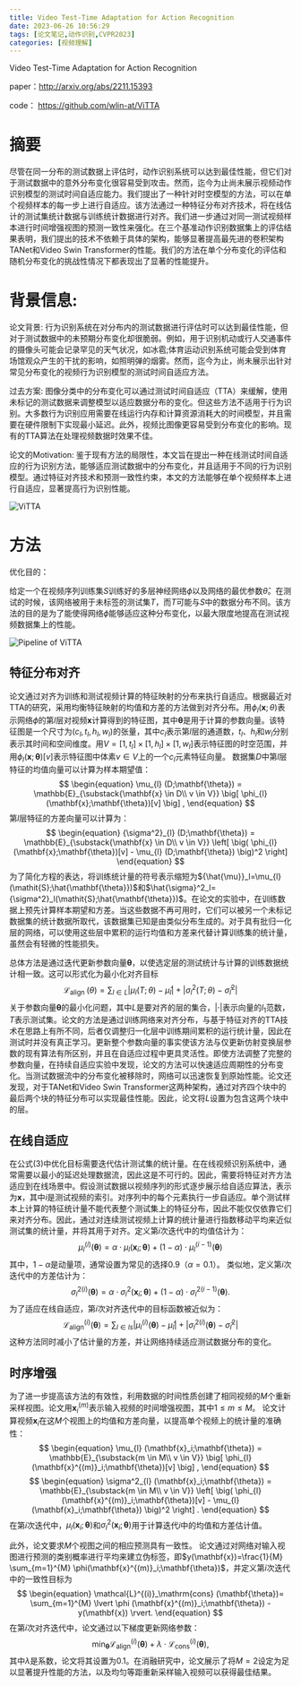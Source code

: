 ```yaml
---
title: Video Test-Time Adaptation for Action Recognition
date: 2023-06-26 10:56:29
tags: [论文笔记,动作识别,CVPR2023]
categories: [视频理解]
---
```


Video Test-Time Adaptation for Action Recognition

paper：http://arxiv.org/abs/2211.15393

code： https://github.com/wlin-at/ViTTA

# 摘要

尽管在同一分布的测试数据上评估时，动作识别系统可以达到最佳性能，但它们对于测试数据中的意外分布变化很容易受到攻击。然而，迄今为止尚未展示视频动作识别模型的测试时间自适应能力。我们提出了一种针对时空模型的方法，可以在单个视频样本的每一步上进行自适应。该方法通过一种特征分布对齐技术，将在线估计的测试集统计数据与训练统计数据进行对齐。我们进一步通过对同一测试视频样本进行时间增强视图的预测一致性来强化。在三个基准动作识别数据集上的评估结果表明，我们提出的技术不依赖于具体的架构，能够显著提高最先进的卷积架构TANet和Video Swin Transformer的性能。我们的方法在单个分布变化的评估和随机分布变化的挑战性情况下都表现出了显著的性能提升。

# 背景信息:

论文背景: 行为识别系统在对分布内的测试数据进行评估时可以达到最佳性能，但对于测试数据中的未预期分布变化却很脆弱。例如，用于识别机动或行人交通事件的摄像头可能会记录罕见的天气状况，如冰雹;体育运动识别系统可能会受到体育场馆观众产生的干扰的影响，如照明弹的烟雾。然而，迄今为止，尚未展示出针对常见分布变化的视频行为识别模型的测试时间自适应方法。

过去方案: 图像分类中的分布变化可以通过测试时间自适应（TTA）来缓解，使用未标记的测试数据来调整模型以适应数据分布的变化。但这些方法不适用于行为识别。大多数行为识别应用需要在线运行内存和计算资源消耗大的时间模型，并且需要在硬件限制下实现最小延迟。此外，视频比图像更容易受到分布变化的影响。现有的TTA算法在处理视频数据时效果不佳。

论文的Motivation: 鉴于现有方法的局限性，本文旨在提出一种在线测试时间自适应的行为识别方法，能够适应测试数据中的分布变化，并且适用于不同的行为识别模型。通过特征对齐技术和预测一致性约束，本文的方法能够在单个视频样本上进行自适应，显著提高行为识别性能。

![ViTTA](https://yic-123.oss-cn-guangzhou.aliyuncs.com//img/20230626114107.png)

# 方法

优化目的：

给定一个在视频序列训练集$S$训练好的多层神经网络$\phi$以及网络的最优参数$\hat{\theta}$。在测试的时候，该网络被用于未标签的测试集$T$，而$T$可能与$S$中的数据分布不同。该方法的目的是为了能使得网络$\phi$能够适应这种分布变化，以最大限度地提高在测试视频数据集上的性能。

![Pipeline of ViTTA](https://yic-123.oss-cn-guangzhou.aliyuncs.com//img/20230626211328.png)

## 特征分布对齐

论文通过对齐为训练和测试视频计算的特征映射的分布来执行自适应。根据最近对TTA的研究，采用均衡特征映射的均值和方差的方法做到对齐分布。用$\phi_{l}(\mathbf{x}; \theta)$表示网络$\phi$的第$l$层对视频$\mathbf{x}$计算得到的特征图，其中$\mathbf{\theta}$是用于计算的参数向量。该特征图是一个尺寸为$({c_l},t_l,h_l,w_l)$的张量，其中$c_l$表示第$l$层的通道数，$t_l$、$h_l$和$w_l$分别表示其时间和空间维度。用$V={[1,t_l]\times[1,h_l]\times[1,w_l]}$表示特征图的时空范围，并用$\phi_{l}(\mathbf{x};\mathbf{\theta})[v]$表示特征图中体素$v \in V$上的一个$c_l$元素特征向量。
数据集$D$中第$l$层特征的均值向量可以计算为样本期望值：
$$
\begin{equation}
    \mu_{l} (D;\mathbf{\theta}) = 
        \mathbb{E}_{\substack{\mathbf{x} \in D\\ v \in V}} 
            \big[ \phi_{l} (\mathbf{x};\mathbf{\theta})[v] \big] ,
\end{equation}
$$
第$l$层特征的方差向量可以计算为：
$$
\begin{equation}
    {\sigma^2}_{l} (D;\mathbf{\theta}) = 
        \mathbb{E}_{\substack{\mathbf{x} \in D\\ v \in V}} 
            \left[ \big( \phi_{l} (\mathbf{x};\mathbf{\theta})[v] - \mu_{l} (D;\mathbf{\theta}) \big)^2 \right] 
\end{equation}
$$
为了简化方程的表达，将训练统计量的符号表示缩短为${\hat{\mu}}_l=\mu_{l}(\mathit{S};\hat{\mathbf{\theta}})$和$\hat{\sigma}^2_l={\sigma^2}_l(\mathit{S};\hat{\mathbf{\theta}})$。在论文的实验中，在训练数据上预先计算样本期望和方差。当这些数据不再可用时，它们可以被另一个未标记数据集的统计数据所取代，该数据集已知是由类似分布生成的。对于具有批归一化层的网络，可以使用这些层中累积的运行均值和方差来代替计算训练集的统计量，虽然会有轻微的性能损失。

总体方法是通过迭代更新参数向量$\mathbf{\theta}$，以使选定层的测试统计与计算的训练数据统计相一致。这可以形式化为最小化对齐目标
$$
\begin{equation}
\mathcal{L}_{\text {align }}(\theta)=\sum_{l \in L}\left|\mu_{l}(T ; \theta)-\hat{\mu}_{l}\right|+\left|\sigma_{l}^{2}(T ; \theta)-\hat{\sigma}_{l}^{2}\right|
\end{equation}
$$
关于参数向量$\mathbf{\theta}$的最小化问题，其中$L$是要对齐的层的集合，$|\cdot|$表示向量的$l_1$范数，$\mathit{T}$表示测试集。论文的方法是通过训练网络来对齐分布，与基于特征对齐的TTA技术在思路上有所不同，后者仅调整归一化层中训练期间累积的运行统计量，因此在测试时并没有真正学习。更新整个参数向量的事实使该方法与仅更新仿射变换层参数的现有算法有所区别，并且在自适应过程中更具灵活性。即使方法调整了完整的参数向量，在持续自适应实验中发现，论文的方法可以快速适应周期性的分布变化。当测试数据流中的分布变化被移除时，网络可以迅速恢复到原始性能。论文还发现，对于TANet和Video Swin Transformer这两种架构，通过对齐四个块中的最后两个块的特征分布可以实现最佳性能。因此，论文将$L$设置为包含这两个块中的层。

## 在线自适应

在公式(3)中优化目标需要迭代估计测试集的统计量。在在线视频识别系统中，通常需要以最小的延迟处理数据流，因此这是不可行的。因此，需要将特征对齐方法适应到在线场景中。假设测试数据以视频序列的形式逐步展示给自适应算法，表示为$\mathbf{x}$，其中$i$是测试视频的索引。对序列中的每个元素执行一步自适应。单个测试样本上计算的特征统计量不能代表整个测试集上的特征分布，因此不能仅仅依靠它们来对齐分布。因此，通过对连续测试视频上计算的统计量进行指数移动平均来近似测试集的统计量，并将其用于对齐。定义第$i$次迭代中的均值估计为：
$$
\begin{equation} 
    {\mu_{l}}^{(i)}(\mathbf{\theta})=\alpha\cdot \mu_{l}(\mathbf{x}_i;\mathbf{\theta}) + (1-\alpha)\cdot {\mu_{l}}^{(i-1)}(\mathbf{\theta})
\end{equation}
$$
其中，$1-\alpha$是动量项，通常设置为常见的选择$0.9$（$\alpha=0.1$）。
类似地，定义第$i$次迭代中的方差估计为：
$$
\begin{equation} 
    {\sigma^2_{l}}^{(i)}(\mathbf{\theta})=\alpha\cdot \sigma^2_{l}(\mathbf{x}_i;\mathbf{\theta}) + (1-\alpha)\cdot {\sigma^2_{l}}^{(i-1)}(\mathbf{\theta}).
\end{equation}
$$
为了适应在线自适应，第$i$次对齐迭代中的目标函数被近似为：
$$
\begin{equation}
\mathcal{L}^{(i)}_\mathrm{align}(\mathbf{\theta})=\sum_{l \in ls} \lvert {\mu_{l}}^{(i)}(\mathbf{\theta}) - \hat{\mu}_l \rvert
                                                                 + \lvert  {\sigma^2_{l}}^{(i)}(\mathbf{\theta}) -  \hat{\sigma}^2_l \rvert
\end{equation}
$$
这种方法同时减小了估计量的方差，并让网络持续适应测试数据分布的变化。

## 时序增强

为了进一步提高该方法的有效性，利用数据的时间性质创建了相同视频的$M$个重新采样视图。论文用$\mathbf{x}^{(m)}_i$表示输入视频的时间增强视图，其中$1\le m \le M$。
论文计算视频$\mathbf{x}_i$在这$M$个视图上的均值和方差向量，以提高单个视频上的统计量的准确性：
$$
\begin{equation}
    \mu_{l} (\mathbf{x}_i;\mathbf{\theta}) = 
        \mathbb{E}_{\substack{m \in M\\ v \in V}} 
            \big[ \phi_{l} (\mathbf{x}^{(m)}_i;\mathbf{\theta})[v] \big] ,
\end{equation}
$$
$$
\begin{equation}
    \sigma^2_{l} (\mathbf{x}_i;\mathbf{\theta}) = 
        \mathbb{E}_{\substack{m \in M\\ v \in V}} 
            \left[ \big( \phi_{l} (\mathbf{x}^{(m)}_i;\mathbf{\theta})[v] - \mu_{l} (\mathbf{x}_i;\mathbf{\theta}) \big)^2 \right] .
\end{equation}
$$
在第$i$次迭代中，$\mu_{l} (\mathbf{x}_i;\mathbf{\theta})$和$\sigma^2_{l} (\mathbf{x}_i;\mathbf{\theta})$用于计算迭代$i$中的均值和方差估计值。

此外，论文要求$M$个视图之间的相应预测具有一致性。
论文通过对网络对输入视图进行预测的类别概率进行平均来建立伪标签，即$y(\mathbf{x})=\frac{1}{M} \sum_{m=1}^{M} \phi(\mathbf{x}^{(m)}_i;\mathbf{\theta})$，并定义第$i$次迭代中的一致性目标为
$$
\begin{equation}
\mathcal{L}^{(i)}_\mathrm{cons} (\mathbf{\theta})=  \sum_{m=1}^{M} \lvert \phi (\mathbf{x}^{(m)}_i;\mathbf{\theta}) - y(\mathbf{x}) \rvert.
\end{equation}
$$
在第$i$次对齐迭代中，论文通过以下梯度更新网络参数：
$$
\begin{equation}
\min_{\mathbf{\theta}} \mathcal{L}^{(i)}_\mathrm{align}(\mathbf{\theta}) + \lambda\cdot \mathcal{L}^{(i)}_\mathrm{cons} (\mathbf{\theta}), 
\end{equation}
$$
其中$\lambda$是系数，论文将其设置为0.1。在消融研究中，论文展示了将$M=2$设定为足以显著提升性能的方法，以及均匀等距重新采样输入视频可以获得最佳结果。